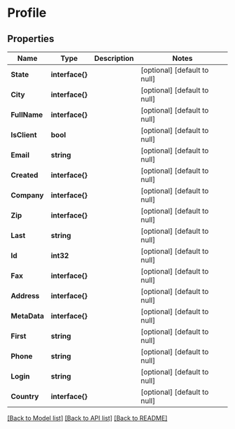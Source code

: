 # Profile

## Properties
Name | Type | Description | Notes
------------ | ------------- | ------------- | -------------
**State** | **interface{}** |  | [optional] [default to null]
**City** | **interface{}** |  | [optional] [default to null]
**FullName** | **interface{}** |  | [optional] [default to null]
**IsClient** | **bool** |  | [optional] [default to null]
**Email** | **string** |  | [optional] [default to null]
**Created** | **interface{}** |  | [optional] [default to null]
**Company** | **interface{}** |  | [optional] [default to null]
**Zip** | **interface{}** |  | [optional] [default to null]
**Last** | **string** |  | [optional] [default to null]
**Id** | **int32** |  | [optional] [default to null]
**Fax** | **interface{}** |  | [optional] [default to null]
**Address** | **interface{}** |  | [optional] [default to null]
**MetaData** | **interface{}** |  | [optional] [default to null]
**First** | **string** |  | [optional] [default to null]
**Phone** | **string** |  | [optional] [default to null]
**Login** | **string** |  | [optional] [default to null]
**Country** | **interface{}** |  | [optional] [default to null]

[[Back to Model list]](../README.md#documentation-for-models) [[Back to API list]](../README.md#documentation-for-api-endpoints) [[Back to README]](../README.md)


